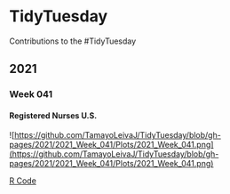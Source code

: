 # TidyTuesday
Contributions to the #TidyTuesday 

## 2021 
### Week 041
#### Registered Nurses U.S.
![https://github.com/TamayoLeivaJ/TidyTuesday/blob/gh-pages/2021/2021_Week_041/Plots/2021_Week_041.png](https://github.com/TamayoLeivaJ/TidyTuesday/blob/gh-pages/2021/2021_Week_041/Plots/2021_Week_041.png)

[R Code](https://github.com/TamayoLeivaJ/TidyTuesday/blob/gh-pages/2021/2021_Week_041/2021_Week_041.R)